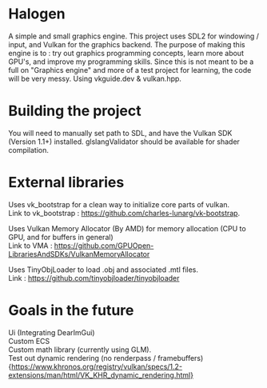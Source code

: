 # Halogen
A simple and small graphics engine. This project uses SDL2 for windowing / input, and Vulkan for the graphics backend. 
The purpose of making this engine is to : try out graphics programming concepts, learn more about GPU's, and improve my programming skills.
Since this is not meant to be a full on "Graphics engine" and more of a test project for learning, the code will be very messy. Using vkguide.dev & vulkan.hpp.
# Building the project
You will need to manually set path to SDL, and have the Vulkan SDK (Version 1.1+) installed. glslangValidator should be available for shader compilation.

# External libraries
Uses vk_bootstrap for a clean way to initialize core parts of vulkan. \
Link to vk_bootstrap : https://github.com/charles-lunarg/vk-bootstrap.

Uses Vulkan Memory Allocator (By AMD) for memory allocation (CPU to GPU, and for buffers in general) \
Link to VMA : https://github.com/GPUOpen-LibrariesAndSDKs/VulkanMemoryAllocator

Uses TinyObjLoader to load .obj and associated .mtl files. \
Link : https://github.com/tinyobjloader/tinyobjloader
# Goals in the future
Ui (Integrating DearImGui) \
Custom ECS \
Custom math library (currently using GLM). \
Test out dynamic rendering (no renderpass / framebuffers) {https://www.khronos.org/registry/vulkan/specs/1.2-extensions/man/html/VK_KHR_dynamic_rendering.html}